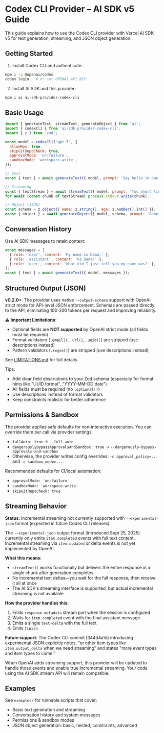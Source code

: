 # Codex CLI Provider – AI SDK v5 Guide

This guide explains how to use the Codex CLI provider with Vercel AI SDK v5 for text generation, streaming, and JSON object generation.

## Getting Started

1. Install Codex CLI and authenticate:

```bash
npm i -g @openai/codex
codex login   # or set OPENAI_API_KEY
```

2. Install AI SDK and this provider:

```bash
npm i ai ai-sdk-provider-codex-cli
```

## Basic Usage

```js
import { generateText, streamText, generateObject } from 'ai';
import { codexCli } from 'ai-sdk-provider-codex-cli';
import { z } from 'zod';

const model = codexCli('gpt-5', {
  allowNpx: true,
  skipGitRepoCheck: true,
  approvalMode: 'on-failure',
  sandboxMode: 'workspace-write',
});

// Text
const { text } = await generateText({ model, prompt: 'Say hello in one word.' });

// Streaming
const { textStream } = await streamText({ model, prompt: 'Two short lines.' });
for await (const chunk of textStream) process.stdout.write(chunk);

// Object (JSON)
const schema = z.object({ name: z.string(), age: z.number().int() });
const { object } = await generateObject({ model, schema, prompt: 'Generate a user.' });
```

## Conversation History

Use AI SDK messages to retain context:

```js
const messages = [
  { role: 'user', content: 'My name is Dana.' },
  { role: 'assistant', content: 'Hi Dana!' },
  { role: 'user', content: 'What did I just tell you my name was?' },
];
const { text } = await generateText({ model, messages });
```

## Structured Output (JSON)

**v0.2.0+**: The provider uses native `--output-schema` support with OpenAI strict mode for API-level JSON enforcement. Schemas are passed directly to the API, eliminating 100-200 tokens per request and improving reliability.

**⚠️ Important Limitations:**

- Optional fields are **NOT supported** by OpenAI strict mode (all fields must be required)
- Format validators (`.email()`, `.url()`, `.uuid()`) are stripped (use descriptions instead)
- Pattern validators (`.regex()`) are stripped (use descriptions instead)

See [LIMITATIONS.md](../../LIMITATIONS.md) for full details.

Tips:

- Add clear field descriptions to your Zod schema (especially for format hints like "UUID format", "YYYY-MM-DD date")
- All fields must be required (no `.optional()`)
- Use descriptions instead of format validators
- Keep constraints realistic for better adherence

## Permissions & Sandbox

The provider applies safe defaults for non‑interactive execution. You can override them per call via provider settings:

- `fullAuto: true` → `--full-auto`
- `dangerouslyBypassApprovalsAndSandbox: true` → `--dangerously-bypass-approvals-and-sandbox`
- Otherwise, the provider writes config overrides: `-c approval_policy=...` and `-c sandbox_mode=...`.

Recommended defaults for CI/local automation:

- `approvalMode: 'on-failure'`
- `sandboxMode: 'workspace-write'`
- `skipGitRepoCheck: true`

## Streaming Behavior

**Status:** Incremental streaming not currently supported with `--experimental-json` format (expected in future Codex CLI releases)

The `--experimental-json` output format (introduced Sept 25, 2025) currently only emits `item.completed` events with full text content. Incremental streaming via `item.updated` or delta events is not yet implemented by OpenAI.

**What this means:**

- `streamText()` works functionally but delivers the entire response in a single chunk after generation completes
- No incremental text deltas—you wait for the full response, then receive it all at once
- The AI SDK's streaming interface is supported, but actual incremental streaming is not available

**How the provider handles this:**

1. Emits `response-metadata` stream part when the session is configured
2. Waits for `item.completed` event with the final assistant message
3. Emits a single `text-delta` with the full text
4. Emits `finish`

**Future support:** The Codex CLI commit (344d4a1d) introducing experimental JSON explicitly notes: "or other item types like `item.output_delta` when we need streaming" and states "more event types and item types to come."

When OpenAI adds streaming support, this provider will be updated to handle those events and enable true incremental streaming. Your code using the AI SDK stream API will remain compatible.

## Examples

See `examples/` for runnable scripts that cover:

- Basic text generation and streaming
- Conversation history and system messages
- Permissions & sandbox modes
- JSON object generation: basic, nested, constraints, advanced
